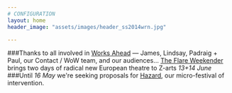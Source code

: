 ```yaml
---
# CONFIGURATION
layout: home
header_image: "assets/images/header_ss2014wrn.jpg"

---
```

###Thanks to all involved in [Works Ahead](/current/2014-worksahead) — James, Lindsay, Padraig + Paul, our Contact / WoW team, and our audiences… [The Flare Weekender](/current/2014-flare) brings two days of radical new European theatre to Z-arts *13+14 June*          
###Until *16 May* we're seeking proposals for [Hazard](/current/2014-hazard), our micro-festival of intervention.
